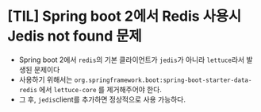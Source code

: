 # [TIL] Spring boot 2에서 Redis 사용시 Jedis not found 문제

* Spring boot 2에서 `redis`의 기본 클라이언트가 `jedis`가 아니라 `lettuce`라서 발생된 문제이다
* 사용하기 위해서는 `org.springframework.boot:spring-boot-starter-data-redis` 에서 `lettuce-core` 를 제거해주어야 한다.
* 그 후, `jedis`client를 추가하면 정상적으로 사용 가능하다.

```

```
